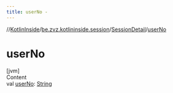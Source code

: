 ```yaml
---
title: userNo -
---
```

//[KotlinInside](../../index.md)/[be.zvz.kotlininside.session](../index.md)/[SessionDetail](index.md)/[userNo](user-no.md)



# userNo  
[jvm]  
Content  
val [userNo](user-no.md): [String](https://kotlinlang.org/api/latest/jvm/stdlib/kotlin/-string/index.html)  



